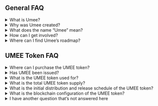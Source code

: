 ## General FAQ

<details>

<summary>What is Umee?</summary>

Umee is a cross chain DeFi hub that interconnects between blockchains.

As a base layer blockchain, applications and money lego primitives can be built on top of Umee to access cross chain leverage and liquidity. The Umee Blockchain facilitates interoperability between the Cosmos ecosystem, Ethereum network, side chain architectures, layer two scaling solutions, and alternative base layer protocols. As a Cosmos SDK blockchain, Umee is interoperable with blockchains including Terra, Crypto.com, Binance Chain, Osmosis, Secret Network, and 30+ other chains, plus Ethereum, from Day 1.

The native Umee token is a Proof of Stake asset that can exist as a Cosmos SDK token and an ERC20 token on Ethereum.

</details>

<details>
<summary>Why was Umee created?</summary>

Umee was created to address three main issues that exist in DeFi:

1. Detached Yields
2. Concentrated Systematic Risks
3. Isolated Capital

Umee plans to break the inherent silos between blockchains by utilizing bridging solutions towards interconnecting blockchains and encouraging better capital efficiency. The eventual goals will be to enable interchain lending and borrowing, multi-chain staking and delegations, plus cross chain defi rates.

</details>

<details>
<summary>What does the name “Umee” mean?</summary>

The name Umee was inspired by the Japanese word “Umi”, which translates to ocean. We use this water analogy to refer to the vision that transactions can happen without being restricted to specific systems; i.e. money can flow freely like water across different blockchains. Moreover, Umee strives to help connect the world of crypto; the name itself depicts connectivity as it joins both “U” and “Me.”

</details>

<details>
<summary>How can I get involved?</summary>

Umee releases new community programs and events on an ongoing basis to gather the community for fun events, new product testing, or to simply crowdsource wisdom on various topics. Join the discussion on Discord and follow Umee on Twitter to learn more. All of Umee’s official links can be found [here](https://linktr.ee/UmeeCrossChain).

</details>

<details>
<summary>Where can I find Umee’s roadmap?</summary>

2021 October: Umee Network Deployment (Completed)  
2021 October: Umee Ethereum Lending and Borrowing Application (Completed)  
2021 November: Umee Network and Gravity Bridge Deployment (Completed)  
2021 November: Umee Alpha Mainnet Launch (Completed)  
2021 December: Umee Base Functionality Deployment on Testnet (Completed)  
2021 December: Security Audits (Completed)<br />
2022 January: Umee Network Lending and Borrowing Application testnet<br /> 
2022 February: Umee Base Functionality Deployment on Mainnet and Token Launch  
2022 March: Umee Lending Facility Upgrades   
2022 April - Onward:

-Umee Polygon Lending and Borrowing Application
  
-Umee Arbitrum Lending and Borrowing Application
  
-Umee Optimism Lending and Borrowing Application
  
-Umee Solana Lending and Borrowing Application
  
-Umee Binance Smart Chain Lending and Borrowing Application

-Protocol developments on top of Umee: meTokens, staking curves, defi debt protocols
  
-Cross chain lending and borrowing applications onto more networks

_Disclaimer - timeline is subject to change_

</details>

## UMEE Token FAQ

<details>
<summary>Where can I purchase the UMEE token?</summary>

The Umee token is currently UNAVAILABLE for purchase. The Coinlist public sale has ended, and the TGE is expected to happen on or around February 15th, 2022. More information about how and where to buy UMEE will be provided soon.

**Any person or platform who claims to sell UMEE at this time is a scammer**

</details>

<details>
<summary>Has UMEE been issued?</summary>

The UMEE token has not been issued yet. The token will begin to be issued for Coinlist buyers during the TGE that is expected to happen on or around February 15th, 2022. Until then, the token has not and will not be issued to anyone.

**Any person or platform who claims to sell UMEE at this time is a scammer.**

</details>

<details>
<summary>What is the UMEE token used for?</summary>

UMEE tokens are used to pay for network fees on the Umee blockchain, to provide Proof of Stake consensus to the Umee network, and for protocol governance. You can read more about UMEE token uses in Umee’s [documentation](https://docs.umee.cc/umee/umee-token/token-usage).

</details>

<details>
<summary>What is the total UMEE token supply?</summary>

10 billion. You can learn more about the inflation and deflation mechanisms in place [here](https://docs.umee.cc/umee/umee-token/tokenomics#token-inflation-and-deflation-mechanism).

</details>

<details>
<summary>What is the initial distribution and release schedule of the UMEE token?</summary>

Details about Umee’s token distribution and release schedule can be found [here](https://docs.umee.cc/umee/umee-token/tokenomics#token-distribution-and-release-schedule)

</details>

<details>
<summary>What is the blockchain configuration of the UMEE token?</summary>

The UMEE token will exist in both ERC20 and Cosmos SDK format. If users want to convert from one blockchain to another, all they need to do is to go to the Umee Application page and use the convert function through Umee’s gravity bridge; such transactions will take sub minutes.

</details>

<details>
<summary>I have another question that’s not answered here</summary>

Take a look at the [official documentation](https://docs.umee.cc/umee/) - if you can’t find the answer to your question here, share it with us in the [#ask-community channel on Discord](https://discord.gg/e8nCFrJtkw) or in the Umee [Telegram](https://t.me/umeecrosschain).

</details>
